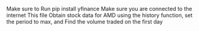 Make sure to Run pip install yfinance 
Make sure you are connected to the internet 
This file Obtain stock data for AMD using the history function, set the period to max, and Find the volume traded on the first day 
